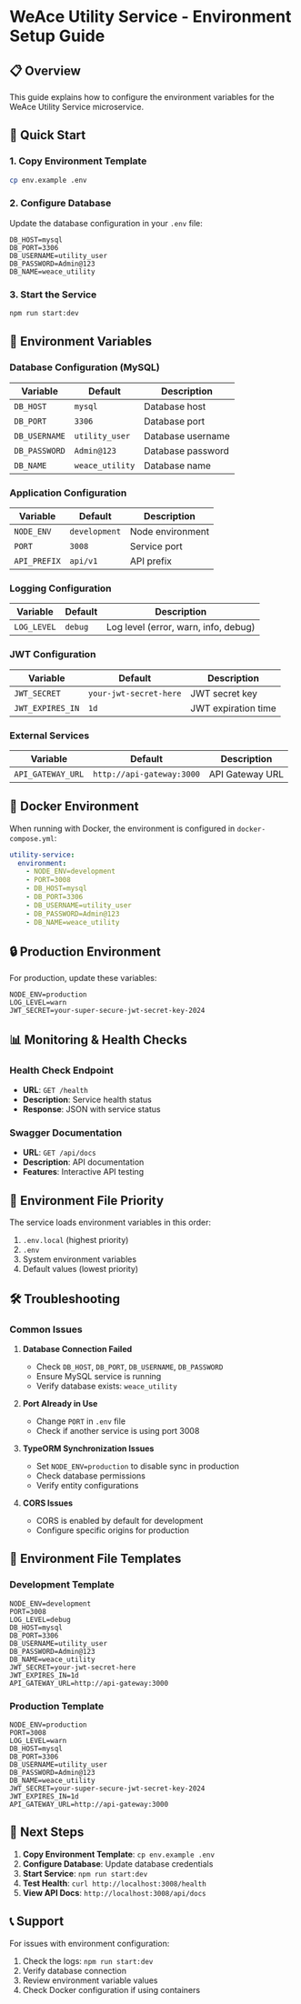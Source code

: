 # WeAce Utility Service - Environment Setup Guide

## 📋 Overview

This guide explains how to configure the environment variables for the WeAce Utility Service microservice.

## 🚀 Quick Start

### 1. Copy Environment Template
```bash
cp env.example .env
```

### 2. Configure Database
Update the database configuration in your `.env` file:
```env
DB_HOST=mysql
DB_PORT=3306
DB_USERNAME=utility_user
DB_PASSWORD=Admin@123
DB_NAME=weace_utility
```

### 3. Start the Service
```bash
npm run start:dev
```

## 🔧 Environment Variables

### Database Configuration (MySQL)
| Variable | Default | Description |
|----------|---------|-------------|
| `DB_HOST` | `mysql` | Database host |
| `DB_PORT` | `3306` | Database port |
| `DB_USERNAME` | `utility_user` | Database username |
| `DB_PASSWORD` | `Admin@123` | Database password |
| `DB_NAME` | `weace_utility` | Database name |

### Application Configuration
| Variable | Default | Description |
|----------|---------|-------------|
| `NODE_ENV` | `development` | Node environment |
| `PORT` | `3008` | Service port |
| `API_PREFIX` | `api/v1` | API prefix |

### Logging Configuration
| Variable | Default | Description |
|----------|---------|-------------|
| `LOG_LEVEL` | `debug` | Log level (error, warn, info, debug) |

### JWT Configuration
| Variable | Default | Description |
|----------|---------|-------------|
| `JWT_SECRET` | `your-jwt-secret-here` | JWT secret key |
| `JWT_EXPIRES_IN` | `1d` | JWT expiration time |

### External Services
| Variable | Default | Description |
|----------|---------|-------------|
| `API_GATEWAY_URL` | `http://api-gateway:3000` | API Gateway URL |

## 🐳 Docker Environment

When running with Docker, the environment is configured in `docker-compose.yml`:

```yaml
utility-service:
  environment:
    - NODE_ENV=development
    - PORT=3008
    - DB_HOST=mysql
    - DB_PORT=3306
    - DB_USERNAME=utility_user
    - DB_PASSWORD=Admin@123
    - DB_NAME=weace_utility
```

## 🔒 Production Environment

For production, update these variables:

```env
NODE_ENV=production
LOG_LEVEL=warn
JWT_SECRET=your-super-secure-jwt-secret-key-2024
```

## 📊 Monitoring & Health Checks

### Health Check Endpoint
- **URL**: `GET /health`
- **Description**: Service health status
- **Response**: JSON with service status

### Swagger Documentation
- **URL**: `GET /api/docs`
- **Description**: API documentation
- **Features**: Interactive API testing

## 🔄 Environment File Priority

The service loads environment variables in this order:
1. `.env.local` (highest priority)
2. `.env`
3. System environment variables
4. Default values (lowest priority)

## 🛠️ Troubleshooting

### Common Issues

1. **Database Connection Failed**
   - Check `DB_HOST`, `DB_PORT`, `DB_USERNAME`, `DB_PASSWORD`
   - Ensure MySQL service is running
   - Verify database exists: `weace_utility`

2. **Port Already in Use**
   - Change `PORT` in `.env` file
   - Check if another service is using port 3008

3. **TypeORM Synchronization Issues**
   - Set `NODE_ENV=production` to disable sync in production
   - Check database permissions
   - Verify entity configurations

4. **CORS Issues**
   - CORS is enabled by default for development
   - Configure specific origins for production

## 📝 Environment File Templates

### Development Template
```env
NODE_ENV=development
PORT=3008
LOG_LEVEL=debug
DB_HOST=mysql
DB_PORT=3306
DB_USERNAME=utility_user
DB_PASSWORD=Admin@123
DB_NAME=weace_utility
JWT_SECRET=your-jwt-secret-here
JWT_EXPIRES_IN=1d
API_GATEWAY_URL=http://api-gateway:3000
```

### Production Template
```env
NODE_ENV=production
PORT=3008
LOG_LEVEL=warn
DB_HOST=mysql
DB_PORT=3306
DB_USERNAME=utility_user
DB_PASSWORD=Admin@123
DB_NAME=weace_utility
JWT_SECRET=your-super-secure-jwt-secret-key-2024
JWT_EXPIRES_IN=1d
API_GATEWAY_URL=http://api-gateway:3000
```

## 🎯 Next Steps

1. **Copy Environment Template**: `cp env.example .env`
2. **Configure Database**: Update database credentials
3. **Start Service**: `npm run start:dev`
4. **Test Health**: `curl http://localhost:3008/health`
5. **View API Docs**: `http://localhost:3008/api/docs`

## 📞 Support

For issues with environment configuration:
1. Check the logs: `npm run start:dev`
2. Verify database connection
3. Review environment variable values
4. Check Docker configuration if using containers 
